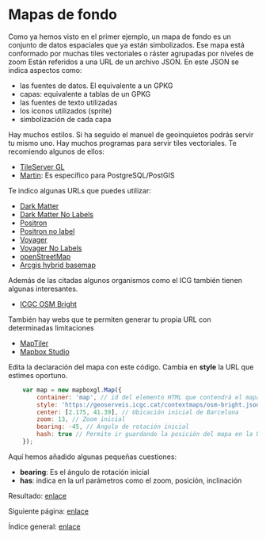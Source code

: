 Mapas de fondo
===============
Como ya hemos visto en el primer ejemplo, un mapa de fondo es un conjunto de datos espaciales que ya están simbolizados. 
Ese mapa está conformado por muchas tiles vectoriales o ráster agrupadas por niveles de zoom
Están referidos a una URL de un archivo JSON.
En este JSON se indica aspectos como:

- las fuentes de datos. El equivalente a un GPKG
- capas: equivalente a tablas de un GPKG
- las fuentes de texto utilizadas
- los iconos utilizados (sprite)
- simbolización de cada capa

Hay muchos estilos. Si ha seguido el manuel de geoinquietos podrás servir tu mismo uno. Hay muchos programas para servir tiles vectoriales.
Te recomiendo algunos de ellos:

- [TileServer GL](http://tileserver.org/)
- [Martin](https://martin.maplibre.org/): Es específico para PostgreSQL/PostGIS

Te indico algunas URLs que puedes utilizar:
- [Dark Matter](https://basemaps.cartocdn.com/gl/dark-matter-gl-style/style.json)
- [Dark Matter No Labels](https://basemaps.cartocdn.com/gl/dark-matter-nolabels-gl-style/style.json)
- [Positron](https://basemaps.cartocdn.com/gl/positron-gl-style/style.json)
- [Positron no label](https://basemaps.cartocdn.com/gl/positron-nolabels-gl-style/style.json)
- [Voyager](https://basemaps.cartocdn.com/gl/voyager-gl-style/style.json)
- [Voyager No Labels](https://basemaps.cartocdn.com/gl/voyager-nolabels-gl-style/style.json)
- [openStreetMap](https://raw.githubusercontent.com/go2garret/maps/main/src/assets/json/openStreetMap.json)
- [Arcgis hybrid basemap](https://raw.githubusercontent.com/go2garret/maps/main/src/assets/json/arcgis_hybrid.json)

Además de las citadas algunos organismos como el ICG también tienen algunas interesantes.

- [ICGC OSM Bright](https://geoserveis.icgc.cat/contextmaps/osm-bright.json)

También hay webs que te permiten generar tu propia URL con determinadas limitaciones
- [MapTiler](https://www.maptiler.com/)
- [Mapbox Studio](https://docs.mapbox.com/help/glossary/mapbox-studio/)




Edita la declaración del mapa con este código. Cambia en **style** la URL que estimes oportuno.
```js
    var map = new mapboxgl.Map({
        container: 'map', // id del elemento HTML que contendrá el mapa
        style: 'https://geoserveis.icgc.cat/contextmaps/osm-bright.json', // Ubicación del estilo
        center: [2.175, 41.39], // Ubicación inicial de Barcelona
        zoom: 13, // Zoom inicial
        bearing: -45, // Ángulo de rotación inicial
        hash: true // Permite ir guardando la posición del mapa en la URL
    });
```

Aquí hemos añadido algunas pequeñas cuestiones:

- **bearing**: Es el ángulo de rotación inicial
- **has**: indica en la url parámetros como el zoom, posición, inclinación

Resultado: [enlace](https://josemamira.github.io/curso_maplibre/src/5.html)

Siguiente página: [enlace](6.md)

Índice general: [enlace](../README.md)
